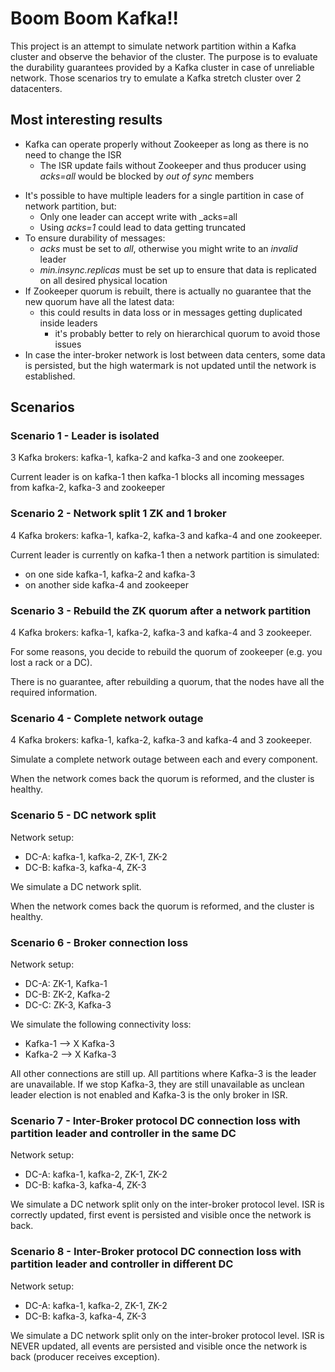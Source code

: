 # Boom Boom Kafka!! 

This project is an attempt to simulate network partition within a Kafka cluster and observe the behavior of the cluster.
The purpose is to evaluate the durability guarantees provided by a Kafka cluster in case of unreliable network.
Those scenarios try to emulate a Kafka stretch cluster over 2 datacenters.

## Most interesting results 

* Kafka can operate properly without Zookeeper as long as there is no need to change the ISR
  - The ISR update fails without Zookeeper and thus producer using _acks=all_ would be blocked by _out of sync_ members 
- It's possible to have multiple leaders for a single partition in case of network partition, but:
  - Only one leader can accept write with _acks=all
  - Using _acks=1_ could lead to data getting truncated
- To ensure durability of messages:
  - _acks_ must be set to _all_, otherwise you might write to an _invalid_ leader
  - _min.insync.replicas_ must be set up to ensure that data is replicated on all desired physical location
- If Zookeeper quorum is rebuilt, there is actually no guarantee that the new quorum have all the latest data:
  - this could results in data loss or in messages getting duplicated inside leaders 
	- it's probably better to rely on hierarchical quorum to avoid those issues
- In case the inter-broker network is lost between data centers, some data is persisted, but the high watermark is not updated until the network is established. 

## Scenarios

### Scenario 1 - Leader is isolated

3 Kafka brokers: kafka-1, kafka-2 and kafka-3 and one zookeeper.
 
Current leader is on kafka-1 then kafka-1 blocks all incoming messages from kafka-2, kafka-3 and zookeeper

### Scenario 2 - Network split 1 ZK and 1 broker

4 Kafka brokers: kafka-1, kafka-2, kafka-3 and kafka-4 and one zookeeper.
 
Current leader is currently on kafka-1 then a network partition is simulated:
- on one side kafka-1, kafka-2 and kafka-3
- on another side kafka-4 and zookeeper 

### Scenario 3 - Rebuild the ZK quorum after a network partition

4 Kafka brokers: kafka-1, kafka-2, kafka-3 and kafka-4 and 3 zookeeper.
 
For some reasons, you decide to rebuild the quorum of zookeeper (e.g. you lost a rack or a DC).
 
There is no guarantee, after rebuilding a quorum, that the nodes have all the required information. 

### Scenario 4 - Complete network outage

4 Kafka brokers: kafka-1, kafka-2, kafka-3 and kafka-4 and 3 zookeeper.
 
Simulate a complete network outage between each and every component.

When the network comes back the quorum is reformed, and the cluster is healthy.

### Scenario 5 - DC network split

Network setup:
* DC-A: kafka-1, kafka-2, ZK-1, ZK-2
* DC-B: kafka-3, kafka-4, ZK-3
 
We simulate a DC network split.

When the network comes back the quorum is reformed, and the cluster is healthy.

### Scenario 6 - Broker connection loss

Network setup:
* DC-A: ZK-1, Kafka-1
* DC-B: ZK-2, Kafka-2
* DC-C: ZK-3, Kafka-3

We simulate the following connectivity loss:
* Kafka-1 --> X Kafka-3
* Kafka-2 --> X Kafka-3

All other connections are still up.
All partitions where Kafka-3 is the leader are unavailable.
If we stop Kafka-3, they are still unavailable as unclean leader election is not enabled and Kafka-3 is the only broker in ISR.

### Scenario 7 - Inter-Broker protocol DC connection loss with partition leader and controller in the same DC

Network setup:
* DC-A: kafka-1, kafka-2, ZK-1, ZK-2
* DC-B: kafka-3, kafka-4, ZK-3
 
We simulate a DC network split only on the inter-broker protocol level. 
ISR is correctly updated, first event is persisted and visible once the network is back.

### Scenario 8 - Inter-Broker protocol DC connection loss with partition leader and controller in different DC

Network setup:
* DC-A: kafka-1, kafka-2, ZK-1, ZK-2
* DC-B: kafka-3, kafka-4, ZK-3
 
We simulate a DC network split only on the inter-broker protocol level.
ISR is NEVER updated, all events are persisted and visible once the network is back (producer receives exception).